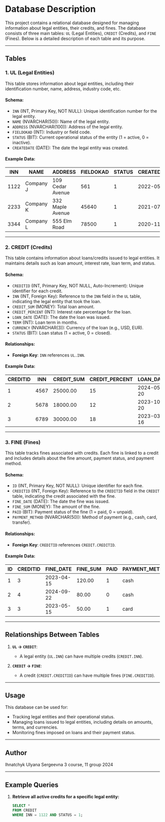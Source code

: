 # Database Description

This project contains a relational database designed for managing information about legal entities, their credits, and fines. The database consists of three main tables: `UL` (Legal Entities), `CREDIT` (Credits), and `FINE` (Fines). Below is a detailed description of each table and its purpose.

---

## Tables

### 1. **UL (Legal Entities)**
This table stores information about legal entities, including their identification number, name, address, industry code, etc.

#### Schema:
- `INN` (INT, Primary Key, NOT NULL): Unique identification number for the legal entity.
- `NAME` (NVARCHAR(50)): Name of the legal entity.
- `ADDRESS` (NVARCHAR(100)): Address of the legal entity.
- `FIELDOKAD` (INT): Industry or field code.
- `STATUS` (BIT): Current operational status of the entity (1 = active, 0 = inactive).
- `CREATEDATE` (DATE): The date the legal entity was created.

#### Example Data:
| INN   | NAME         | ADDRESS              | FIELDOKAD | STATUS | CREATEDATE  |
|-------|--------------|----------------------|-----------|--------|-------------|
| 1122  | Company J    | 109 Cedar Avenue     | 561       | 1      | 2022-05-15  |
| 2233  | Company K    | 332 Maple Avenue     | 45640     | 1      | 2021-07-20  |
| 3344  | Company L    | 555 Elm Road         | 78500     | 1      | 2020-11-30  |

---

### 2. **CREDIT (Credits)**
This table contains information about loans/credits issued to legal entities. It maintains details such as loan amount, interest rate, loan term, and status.

#### Schema:
- `CREDITID` (INT, Primary Key, NOT NULL, Auto-Increment): Unique identifier for each credit.
- `INN` (INT, Foreign Key): Reference to the `INN` field in the `UL` table, indicating the legal entity that took the loan.
- `CREDIT_SUM` (MONEY): Total loan amount.
- `CREDIT_PERCENT` (INT): Interest rate percentage for the loan.
- `LOAN_DATE` (DATE): The date the loan was issued.
- `TERM` (INT): Loan term in months.
- `CURRENCY` (NVARCHAR(3)): Currency of the loan (e.g., USD, EUR).
- `STATUS` (BIT): Loan status (1 = active, 0 = closed).

#### Relationships:
- **Foreign Key**: `INN` references `UL.INN`.

#### Example Data:
| CREDITID | INN   | CREDIT_SUM | CREDIT_PERCENT | LOAN_DATE  | TERM | CURRENCY | STATUS |
|----------|-------|------------|----------------|------------|------|----------|--------|
| 1        | 4567  | 25000.00   | 15             | 2024-05-20 | 36   | EUR      | 0      |
| 2        | 5678  | 18000.00   | 12             | 2023-10-20 | 24   | USD      | 0      |
| 3        | 6789  | 30000.00   | 18             | 2023-03-16 | 48   | EUR      | 1      |

---

### 3. **FINE (Fines)**
This table tracks fines associated with credits. Each fine is linked to a credit and includes details about the fine amount, payment status, and payment method.

#### Schema:
- `ID` (INT, Primary Key, NOT NULL): Unique identifier for each fine.
- `CREDITID` (INT, Foreign Key): Reference to the `CREDITID` field in the `CREDIT` table, indicating the credit associated with the fine.
- `FINE_DATE` (DATE): The date the fine was issued.
- `FINE_SUM` (MONEY): The amount of the fine.
- `PAID` (BIT): Payment status of the fine (1 = paid, 0 = unpaid).
- `PAYMENT_METHOD` (NVARCHAR(50)): Method of payment (e.g., cash, card, transfer).

#### Relationships:
- **Foreign Key**: `CREDITID` references `CREDIT.CREDITID`.

#### Example Data:
| ID  | CREDITID | FINE_DATE  | FINE_SUM | PAID | PAYMENT_METHOD |
|-----|----------|------------|----------|------|----------------|
| 1   | 3        | 2023-04-15 | 120.00   | 1    | cash           |
| 2   | 4        | 2024-09-22 | 80.00    | 0    | cash           |
| 3   | 3        | 2023-05-15 | 50.00    | 1    | card           |

---

## Relationships Between Tables

1. **`UL` → `CREDIT`**:
   - A legal entity (`UL.INN`) can have multiple credits (`CREDIT.INN`).

2. **`CREDIT` → `FINE`**:
   - A credit (`CREDIT.CREDITID`) can have multiple fines (`FINE.CREDITID`).

---

## Usage

This database can be used for:
- Tracking legal entities and their operational status.
- Managing loans issued to legal entities, including details on amounts, terms, and currencies.
- Monitoring fines imposed on loans and their payment status.

---

## Author
Ihnatchyk Ulyana Sergeevna
3 course, 11 group
2024

---
## Example Queries

1. **Retrieve all active credits for a specific legal entity:**
   ```sql
   SELECT * 
   FROM CREDIT 
   WHERE INN = 1122 AND STATUS = 1;
